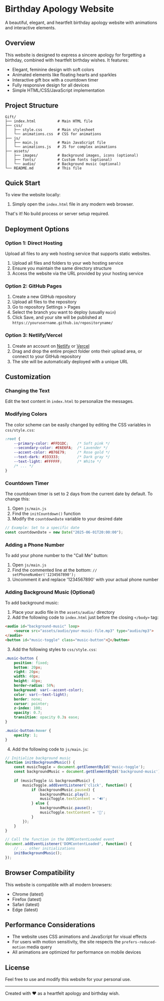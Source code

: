 # Birthday Apology Website

A beautiful, elegant, and heartfelt birthday apology website with animations and interactive elements.

## Overview

This website is designed to express a sincere apology for forgetting a birthday, combined with heartfelt birthday wishes. It features:

- Elegant, feminine design with soft colors
- Animated elements like floating hearts and sparkles
- Interactive gift box with a countdown timer
- Fully responsive design for all devices
- Simple HTML/CSS/JavaScript implementation

## Project Structure

```
Gift/
├── index.html          # Main HTML file
├── css/
│   ├── style.css       # Main stylesheet
│   └── animations.css  # CSS for animations
├── js/
│   ├── main.js         # Main JavaScript file
│   └── animations.js   # JS for complex animations
├── assets/
│   ├── images/         # Background images, icons (optional)
│   ├── fonts/          # Custom fonts (optional)
│   └── audio/          # Background music (optional)
└── README.md           # This file
```

## Quick Start

To view the website locally:

1. Simply open the `index.html` file in any modern web browser.

That's it! No build process or server setup required.

## Deployment Options

### Option 1: Direct Hosting

Upload all files to any web hosting service that supports static websites.

1. Upload all files and folders to your web hosting service
2. Ensure you maintain the same directory structure
3. Access the website via the URL provided by your hosting service

### Option 2: GitHub Pages

1. Create a new GitHub repository
2. Upload all files to the repository
3. Go to repository Settings > Pages
4. Select the branch you want to deploy (usually `main`)
5. Click Save, and your site will be published at `https://yourusername.github.io/repositoryname/`

### Option 3: Netlify/Vercel

1. Create an account on [Netlify](https://www.netlify.com/) or [Vercel](https://vercel.com/)
2. Drag and drop the entire project folder onto their upload area, or connect to your GitHub repository
3. The site will be automatically deployed with a unique URL

## Customization

### Changing the Text

Edit the text content in `index.html` to personalize the messages.

### Modifying Colors

The color scheme can be easily changed by editing the CSS variables in `css/style.css`:

```css
:root {
    --primary-color: #FFD1DC;    /* Soft pink */
    --secondary-color: #E6E6FA;  /* Lavender */
    --accent-color: #B76E79;     /* Rose gold */
    --text-dark: #333333;        /* Dark gray */
    --text-light: #FFFFFF;       /* White */
    /* ... */
}
```

### Countdown Timer

The countdown timer is set to 2 days from the current date by default. To change this:

1. Open `js/main.js`
2. Find the `initCountdown()` function
3. Modify the `countdownDate` variable to your desired date

```javascript
// Example: Set to a specific date
const countdownDate = new Date("2025-06-01T20:00:00");
```

### Adding a Phone Number

To add your phone number to the "Call Me" button:

1. Open `js/main.js`
2. Find the commented line at the bottom: `// setPhoneNumber('1234567890');`
3. Uncomment it and replace '1234567890' with your actual phone number

### Adding Background Music (Optional)

To add background music:

1. Place your audio file in the `assets/audio/` directory
2. Add the following code to `index.html` just before the closing `</body>` tag:

```html
<audio id="background-music" loop>
    <source src="assets/audio/your-music-file.mp3" type="audio/mp3">
</audio>
<button id="music-toggle" class="music-button">🎵</button>
```

3. Add the following styles to `css/style.css`:

```css
.music-button {
    position: fixed;
    bottom: 20px;
    right: 20px;
    width: 40px;
    height: 40px;
    border-radius: 50%;
    background: var(--accent-color);
    color: var(--text-light);
    border: none;
    cursor: pointer;
    z-index: 100;
    opacity: 0.7;
    transition: opacity 0.3s ease;
}

.music-button:hover {
    opacity: 1;
}
```

4. Add the following code to `js/main.js`:

```javascript
// Initialize background music
function initBackgroundMusic() {
    const musicToggle = document.getElementById('music-toggle');
    const backgroundMusic = document.getElementById('background-music');
    
    if (musicToggle && backgroundMusic) {
        musicToggle.addEventListener('click', function() {
            if (backgroundMusic.paused) {
                backgroundMusic.play();
                musicToggle.textContent = '🔊';
            } else {
                backgroundMusic.pause();
                musicToggle.textContent = '🎵';
            }
        });
    }
}

// Call the function in the DOMContentLoaded event
document.addEventListener('DOMContentLoaded', function() {
    // ... other initializations
    initBackgroundMusic();
});
```

## Browser Compatibility

This website is compatible with all modern browsers:
- Chrome (latest)
- Firefox (latest)
- Safari (latest)
- Edge (latest)

## Performance Considerations

- The website uses CSS animations and JavaScript for visual effects
- For users with motion sensitivity, the site respects the `prefers-reduced-motion` media query
- All animations are optimized for performance on mobile devices

## License

Feel free to use and modify this website for your personal use.

---

Created with ❤️ as a heartfelt apology and birthday wish.